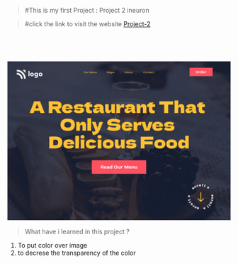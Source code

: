 >  #This is my first Project : Project 2 ineuron

> #click the link to visit the website  [Project-2](https://fanciful-dusk-5432c7.netlify.app)
<br />

&nbsp;


![Project-1](./2.png)

> What have i learned in this project ?
  1. To put color over image
  2. to decrese the transparency of the color






